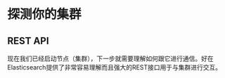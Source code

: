 # 探测你的集群

## REST API

现在我们已经启动节点（集群），下一步就需要理解如何跟它进行通信。好在Elasticsearch提供了非常容易理解而且强大的REST接口用于与集群进行交互。

